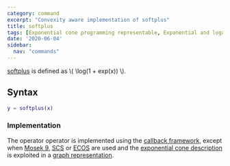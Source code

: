 ```yaml
---
category: command
excerpt: "Convexity aware implementation of softplus"
title: softplus
tags: [Exponential cone programming representable, Exponential and logarithmic functions]
date: '2020-06-04'
sidebar:
  nav: "commands"
---
```


[softplus](/command/entropy) is defined as \\( \log(1 + exp(x)) \\).

## Syntax

````matlab
y = softplus(x)
````

### Implementation

The operator operator is implemented using the [callback framework](/tutorial/nonlinearoperatorscallback), except when [Mosek 9](/solver/mosek), [SCS](/solver/scs) or  [ECOS](/solver/ecos)  are used and the [exponential cone description](/tutorial/exponentialcone) is exploited in a [graph representation](/tutorial/nonlinearoperatorsgraphs).
